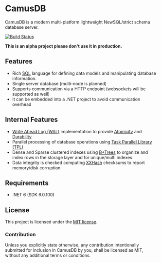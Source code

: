 CamusDB
=======
CamusDB is a modern multi-platform lightweight NewSQL/strict schema database server. 

[![Build Status](https://app.travis-ci.com/camusdb/camusdb.svg?branch=main)](https://app.travis-ci.com/camusdb/camusdb)

**This is an alpha project please don't use it in production.**

Features
--------
 - Rich [SQL](https://es.wikipedia.org/wiki/SQL) language for defining data models and manipulating database information.
 - Single server database (multi-node is planned)
 - Supports communication via a HTTP endpoint (websockets will be supported as well) 
 - It can be embedded into a .NET project to avoid communication overhead

Internal Features
----------------- 
 - [Write Ahead Log (WAL)](https://en.wikipedia.org/wiki/Write-ahead_logging) implementation to provide [Atomicity](https://en.wikipedia.org/wiki/Atomicity_(database_systems)) and [Durability](https://en.wikipedia.org/wiki/Durability_(database_systems))
 - Parallel processing of database operations using [Task Parallel Library (TPL)](https://docs.microsoft.com/en-us/dotnet/standard/parallel-programming/task-parallel-library-tpl)
 - Dense and Sparse clustered indexes using [B+Trees](https://en.wikipedia.org/wiki/B%2B_tree) to organize and index rows in the storage layer and for unique/multi indexes
 - Data integrity is checked computing [XXHash](https://cyan4973.github.io/xxHash/) checksums to report memory/disk corruption

## Requirements
 - .NET 6 (SDK 6.0.100)

## License

This project is licensed under the [MIT license](LICENSE.txt).

### Contribution

Unless you explicitly state otherwise, any contribution intentionally submitted
for inclusion in CamusDB by you, shall be licensed as MIT, without any additional
terms or conditions.


